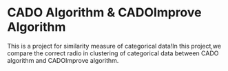 # CADO Algorithm & CADOImprove Algorithm 
This is a project for similarity measure of categorical data!In this project,we compare the correct radio in clustering of categorical data between CADO algorithm and CADOImprove algorithm.
